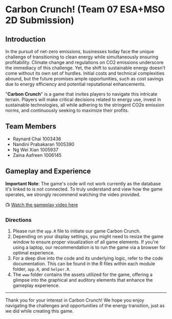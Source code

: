 # Carbon Crunch! (Team 07 ESA+MSO 2D Submission)

## Introduction

In the pursuit of net-zero emissions, businesses today face the unique challenge of transitioning to clean energy while simultaneously ensuring profitability. Climate change and regulations on CO2 emissions underscore the immediacy of this challenge. Yet, the shift to sustainable energy doesn't come without its own set of hurdles. Initial costs and technical complexities abound, but the future promises ample opportunities, such as cost savings due to energy efficiency and potential reputational enhancements.

"**Carbon Crunch**" is a game that invites players to navigate this intricate terrain. Players will make critical decisions related to energy use, invest in sustainable technologies, all while adhering to the stringent CO2e emission norms, and continuously seeking to maximize their profits.

## Team Members

- Raynard Chai 1003436
- Nandini Prabakaran 1005390
- Ng Wei Xian 1005937
- Zaina Aafreen 1006145

## Gameplay and Experience

**Important Note**: The game's code will not work currently as the database it's linked to is not connected. To truly understand and view how the game operates, we strongly recommend watching the video provided.

📺 [Watch the gameplay video here](https://youtu.be/SXRwHckMjjc)

### Directions

1. Please run the `app.R` file to initiate our game Carbon Crunch.
2. Depending on your display settings, you might need to resize the game window to ensure proper visualization of all game elements. If you're using a laptop, our recommendation is to run the game via a browser for optimal experience.
3. For a deep dive into the code and its underlying logic, refer to the code documentation. This can be found in the R files within each module folder, `app.R`, and `helper.R`.
4. The `www` folder contains the assets utilized for the game, offering a glimpse into the graphical and auditory elements that enhance the gameplay experience.

---

Thank you for your interest in Carbon Crunch! We hope you enjoy navigating the challenges and opportunities of the energy transition, just as we did while creating this game.
